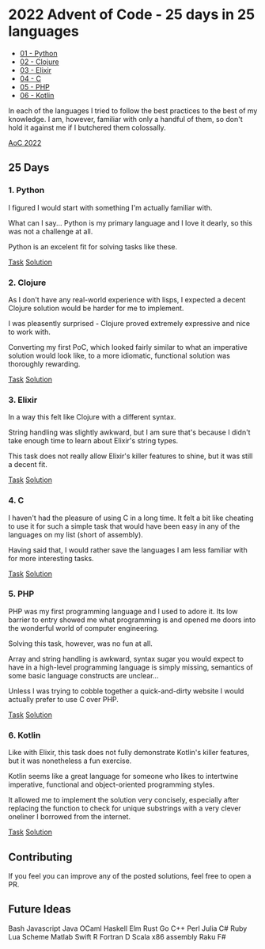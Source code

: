 # 2022 Advent of Code - 25 days in 25 languages

- [01 - Python](#1-python)
- [02 - Clojure](#2-clojure)
- [03 - Elixir](#3-elixir)
- [04 - C](#4-c)
- [05 - PHP](#5-php)
- [06 - Kotlin](#6-kotlin)

In each of the languages I tried to follow the best practices to the best of my knowledge.
I am, however, familiar with only a handful of them, so don't hold it against me if I butchered them colossally.

[AoC 2022](https://adventofcode.com/2022)

## 25 Days
### 1. Python
I figured I would start with something I'm actually familiar with.

What can I say... Python is my primary language and I love it dearly, so this was not a challenge at all.

Python is an excelent fit for solving tasks like these.

[Task](https://adventofcode.com/2022/day/1)
[Solution](01/)

### 2. Clojure
As I don't have any real-world experience with lisps, I expected a decent Clojure solution would be harder for me to implement.

I was pleasently surprised - Clojure proved extremely expressive and nice to work with.

Converting my first PoC, which looked fairly similar to what an imperative solution would look like,
to a more idiomatic, functional solution was thoroughly rewarding.

[Task](https://adventofcode.com/2022/day/2)
[Solution](02/)

### 3. Elixir
In a way this felt like Clojure with a different syntax.

String handling was slightly awkward, but I am sure that's because I didn't take enough time
to learn about Elixir's string types.

This task does not really allow Elixir's killer features to shine, but it was still a decent fit.

[Task](https://adventofcode.com/2022/day/3)
[Solution](03/)

### 4. C
I haven't had the pleasure of using C in a long time. It felt a bit like cheating to use
it for such a simple task that would have been easy in any of the languages on my list (short of assembly).

Having said that, I would rather save the languages I am less familiar with for more interesting tasks.

[Task](https://adventofcode.com/2022/day/4)
[Solution](04/)

### 5. PHP
PHP was my first programming language and I used to adore it. 
Its low barrier to entry showed me what programming is and opened me doors into the wonderful world of computer engineering.

Solving this task, however, was no fun at all.

Array and string handling is awkward, syntax sugar you would expect to have in a high-level programming language is simply missing,
semantics of some basic language constructs are unclear...

Unless I was trying to cobble together a quick-and-dirty website I would actually prefer to use C over PHP.


[Task](https://adventofcode.com/2022/day/5)
[Solution](05/)

### 6. Kotlin
Like with Elixir, this task does not fully demonstrate
Kotlin's killer features, but it was nonetheless a fun exercise.

Kotlin seems like a great language for someone who likes to
intertwine imperative, functional and object-oriented programming
styles.

It allowed me to implement the solution very concisely,
especially after replacing the function to check for unique
substrings with a very clever oneliner I borrowed from the
internet.

[Task](https://adventofcode.com/2022/day/6)
[Solution](06/)

## Contributing
If you feel you can improve any of the posted solutions, feel free to open a PR.


## Future Ideas
Bash
Javascript
Java
OCaml
Haskell
Elm
Rust
Go
C++
Perl
Julia
C#
Ruby
Lua
Scheme
Matlab
Swift
R
Fortran
D
Scala
x86 assembly
Raku
F#
